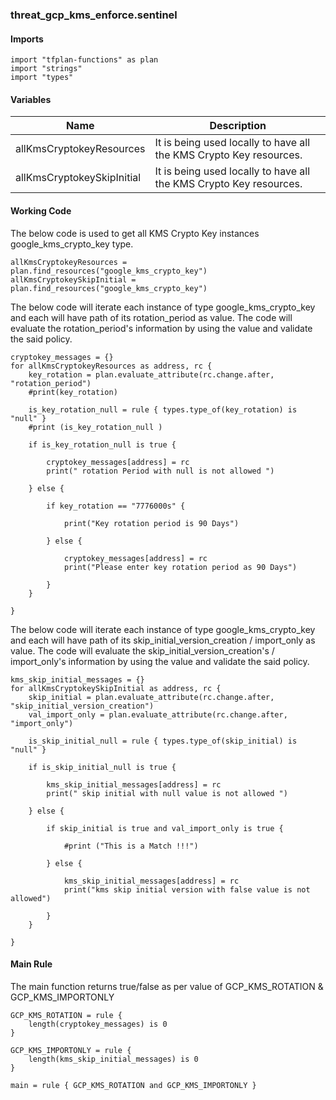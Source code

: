 ### threat_gcp_kms_enforce.sentinel

#### Imports
```
import "tfplan-functions" as plan
import "strings"
import "types"
```

#### Variables 
|Name|Description|
|----|-----|
|allKmsCryptokeyResources|It is being used locally to have all the KMS Crypto Key resources.|
|allKmsCryptokeySkipInitial|It is being used locally to have all the KMS Crypto Key resources.|

#### Working Code
The below code is used to get all KMS Crypto Key instances google_kms_crypto_key type.
```
allKmsCryptokeyResources = plan.find_resources("google_kms_crypto_key")
allKmsCryptokeySkipInitial = plan.find_resources("google_kms_crypto_key")

```

The below code will iterate each instance of type google_kms_crypto_key and each will have path of its rotation_period as value. The code will evaluate the rotation_period's information by using the value and validate the said policy.
```
cryptokey_messages = {}
for allKmsCryptokeyResources as address, rc {
	key_rotation = plan.evaluate_attribute(rc.change.after, "rotation_period")
	#print(key_rotation)

	is_key_rotation_null = rule { types.type_of(key_rotation) is "null" }
	#print (is_key_rotation_null )

	if is_key_rotation_null is true {

		cryptokey_messages[address] = rc
		print(" rotation Period with null is not allowed ")

	} else {

		if key_rotation == "7776000s" {

			print("Key rotation period is 90 Days")

		} else {

			cryptokey_messages[address] = rc
			print("Please enter key rotation period as 90 Days")

		}
	}

}
```

The below code will iterate each instance of type google_kms_crypto_key and each will have path of its skip_initial_version_creation / import_only as value. The code will evaluate the skip_initial_version_creation's / import_only's information by using the value and validate the said policy.
```
kms_skip_initial_messages = {}
for allKmsCryptokeySkipInitial as address, rc {
	skip_initial = plan.evaluate_attribute(rc.change.after, "skip_initial_version_creation")
	val_import_only = plan.evaluate_attribute(rc.change.after, "import_only")

	is_skip_initial_null = rule { types.type_of(skip_initial) is "null" }

	if is_skip_initial_null is true {

		kms_skip_initial_messages[address] = rc
		print(" skip initial with null value is not allowed ")

	} else {

		if skip_initial is true and val_import_only is true {

			#print ("This is a Match !!!")

		} else {

			kms_skip_initial_messages[address] = rc
			print("kms skip initial version with false value is not allowed")

		}
	}

}
```


#### Main Rule
The main function returns true/false as per value of GCP_KMS_ROTATION & GCP_KMS_IMPORTONLY
```
GCP_KMS_ROTATION = rule { 
    length(cryptokey_messages) is 0 
}

GCP_KMS_IMPORTONLY = rule { 
    length(kms_skip_initial_messages) is 0 
}

main = rule { GCP_KMS_ROTATION and GCP_KMS_IMPORTONLY }
```
